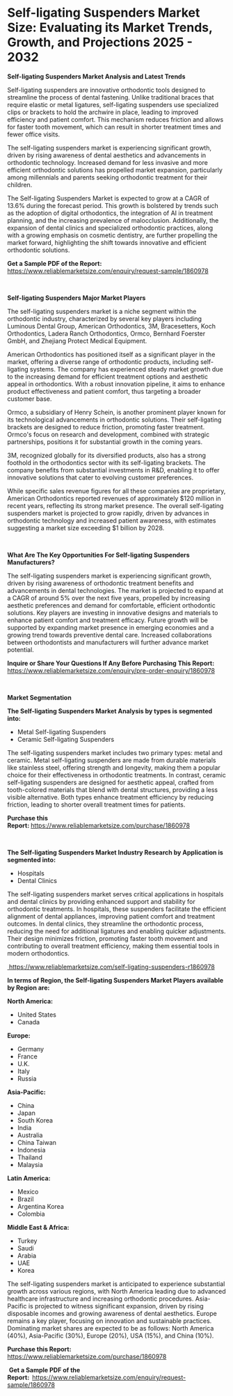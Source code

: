 <p><h1>Self-ligating Suspenders Market Size: Evaluating its Market Trends, Growth, and Projections 2025 - 2032</h1></p><p><strong>Self-ligating Suspenders Market Analysis and Latest Trends</strong></p>
<p><p>Self-ligating suspenders are innovative orthodontic tools designed to streamline the process of dental fastening. Unlike traditional braces that require elastic or metal ligatures, self-ligating suspenders use specialized clips or brackets to hold the archwire in place, leading to improved efficiency and patient comfort. This mechanism reduces friction and allows for faster tooth movement, which can result in shorter treatment times and fewer office visits.</p><p>The self-ligating suspenders market is experiencing significant growth, driven by rising awareness of dental aesthetics and advancements in orthodontic technology. Increased demand for less invasive and more efficient orthodontic solutions has propelled market expansion, particularly among millennials and parents seeking orthodontic treatment for their children.</p><p>The Self-ligating Suspenders Market is expected to grow at a CAGR of 13.6% during the forecast period. This growth is bolstered by trends such as the adoption of digital orthodontics, the integration of AI in treatment planning, and the increasing prevalence of malocclusion. Additionally, the expansion of dental clinics and specialized orthodontic practices, along with a growing emphasis on cosmetic dentistry, are further propelling the market forward, highlighting the shift towards innovative and efficient orthodontic solutions.</p></p>
<p><strong>Get a Sample PDF of the Report:&nbsp;</strong> <a href="https://www.reliablemarketsize.com/enquiry/request-sample/1860978?utm_campaign=3251&utm_medium=2&utm_source=Github&utm_content=ia&utm_term=14042025&utm_id=self-ligating-suspenders">https://www.reliablemarketsize.com/enquiry/request-sample/1860978</a></p>
<p>&nbsp;</p>
<p><strong>Self-ligating Suspenders Major Market Players</strong></p>
<p><p>The self-ligating suspenders market is a niche segment within the orthodontic industry, characterized by several key players including Luminous Dental Group, American Orthodontics, 3M, Bracesetters, Koch Orthodontics, Ladera Ranch Orthodontics, Ormco, Bernhard Foerster GmbH, and Zhejiang Protect Medical Equipment.</p><p>American Orthodontics has positioned itself as a significant player in the market, offering a diverse range of orthodontic products, including self-ligating systems. The company has experienced steady market growth due to the increasing demand for efficient treatment options and aesthetic appeal in orthodontics. With a robust innovation pipeline, it aims to enhance product effectiveness and patient comfort, thus targeting a broader customer base.</p><p>Ormco, a subsidiary of Henry Schein, is another prominent player known for its technological advancements in orthodontic solutions. Their self-ligating brackets are designed to reduce friction, promoting faster treatment. Ormco's focus on research and development, combined with strategic partnerships, positions it for substantial growth in the coming years.</p><p>3M, recognized globally for its diversified products, also has a strong foothold in the orthodontics sector with its self-ligating brackets. The company benefits from substantial investments in R&D, enabling it to offer innovative solutions that cater to evolving customer preferences. </p><p>While specific sales revenue figures for all these companies are proprietary, American Orthodontics reported revenues of approximately $120 million in recent years, reflecting its strong market presence. The overall self-ligating suspenders market is projected to grow rapidly, driven by advances in orthodontic technology and increased patient awareness, with estimates suggesting a market size exceeding $1 billion by 2028.</p></p>
<p>&nbsp;</p>
<p><strong>What Are The Key Opportunities For Self-ligating Suspenders Manufacturers?</strong></p>
<p><p>The self-ligating suspenders market is experiencing significant growth, driven by rising awareness of orthodontic treatment benefits and advancements in dental technologies. The market is projected to expand at a CAGR of around 5% over the next five years, propelled by increasing aesthetic preferences and demand for comfortable, efficient orthodontic solutions. Key players are investing in innovative designs and materials to enhance patient comfort and treatment efficacy. Future growth will be supported by expanding market presence in emerging economies and a growing trend towards preventive dental care. Increased collaborations between orthodontists and manufacturers will further advance market potential.</p></p>
<p><strong>Inquire or Share Your Questions If Any Before Purchasing This Report:</strong> <a href="https://www.reliablemarketsize.com/enquiry/pre-order-enquiry/1860978?utm_campaign=3251&utm_medium=2&utm_source=Github&utm_content=ia&utm_term=14042025&utm_id=self-ligating-suspenders">https://www.reliablemarketsize.com/enquiry/pre-order-enquiry/1860978</a></p>
<p>&nbsp;</p>
<p><strong>Market Segmentation</strong></p>
<p><strong>The Self-ligating Suspenders Market Analysis by types is segmented into:</strong></p>
<p><ul><li>Metal Self-ligating Suspenders</li><li>Ceramic Self-ligating Suspenders</li></ul></p>
<p><p>The self-ligating suspenders market includes two primary types: metal and ceramic. Metal self-ligating suspenders are made from durable materials like stainless steel, offering strength and longevity, making them a popular choice for their effectiveness in orthodontic treatments. In contrast, ceramic self-ligating suspenders are designed for aesthetic appeal, crafted from tooth-colored materials that blend with dental structures, providing a less visible alternative. Both types enhance treatment efficiency by reducing friction, leading to shorter overall treatment times for patients.</p></p>
<p><strong>Purchase this Report:&nbsp;</strong><a href="https://www.reliablemarketsize.com/purchase/1860978?utm_campaign=3251&utm_medium=2&utm_source=Github&utm_content=ia&utm_term=14042025&utm_id=self-ligating-suspenders">https://www.reliablemarketsize.com/purchase/1860978</a></p>
<p>&nbsp;</p>
<p><strong>The Self-ligating Suspenders Market Industry Research by Application is segmented into:</strong></p>
<p><ul><li>Hospitals</li><li>Dental Clinics</li></ul></p>
<p><p>The self-ligating suspenders market serves critical applications in hospitals and dental clinics by providing enhanced support and stability for orthodontic treatments. In hospitals, these suspenders facilitate the efficient alignment of dental appliances, improving patient comfort and treatment outcomes. In dental clinics, they streamline the orthodontic process, reducing the need for additional ligatures and enabling quicker adjustments. Their design minimizes friction, promoting faster tooth movement and contributing to overall treatment efficiency, making them essential tools in modern orthodontics.</p></p>
<p><a href="https://www.reliablemarketsize.com/self-ligating-suspenders-r1860978?utm_campaign=3251&utm_medium=2&utm_source=Github&utm_content=ia&utm_term=14042025&utm_id=self-ligating-suspenders">&nbsp;https://www.reliablemarketsize.com/self-ligating-suspenders-r1860978</a></p>
<p><strong>In terms of Region, the Self-ligating Suspenders Market Players available by Region are:</strong></p>
<p>
    <p> <strong> North America: </strong>
        <ul>
            <li>United States</li>
            <li>Canada</li>
        </ul>
        </p> 
    <p> <strong> Europe: </strong>
        <ul>
            <li>Germany</li>
            <li>France</li>
            <li>U.K.</li>
            <li>Italy</li>
            <li>Russia</li>
        </ul>
        </p> 
    <p> <strong> Asia-Pacific: </strong>
        <ul>
            <li>China</li>
            <li>Japan</li>
            <li>South Korea</li>
            <li>India</li>
            <li>Australia</li>
            <li>China Taiwan</li>
            <li>Indonesia</li>
            <li>Thailand</li>
            <li>Malaysia</li>
        </ul>
        </p> 
    <p> <strong> Latin America: </strong>
        <ul>
            <li>Mexico</li>
            <li>Brazil</li>
            <li>Argentina Korea</li>
            <li>Colombia</li>
        </ul>
        </p> 
    <p> <strong> Middle East & Africa: </strong>
        <ul>
            <li>Turkey</li>
            <li>Saudi</li>
            <li>Arabia</li>
            <li>UAE</li>
            <li>Korea</li>
        </ul>
    </p>
    </p>
<p><p>The self-ligating suspenders market is anticipated to experience substantial growth across various regions, with North America leading due to advanced healthcare infrastructure and increasing orthodontic procedures. Asia-Pacific is projected to witness significant expansion, driven by rising disposable incomes and growing awareness of dental aesthetics. Europe remains a key player, focusing on innovation and sustainable practices. Dominating market shares are expected to be as follows: North America (40%), Asia-Pacific (30%), Europe (20%), USA (15%), and China (10%).</p></p>
<p><strong>Purchase this Report: </strong><a href="https://www.reliablemarketsize.com/purchase/1860978?utm_campaign=3251&utm_medium=2&utm_source=Github&utm_content=ia&utm_term=14042025&utm_id=self-ligating-suspenders">https://www.reliablemarketsize.com/purchase/1860978</a></p>
<p>&nbsp;<strong>Get a Sample PDF of the Report:&nbsp;&nbsp;</strong><a href="https://www.reliablemarketsize.com/enquiry/request-sample/1860978?utm_campaign=3251&utm_medium=2&utm_source=Github&utm_content=ia&utm_term=14042025&utm_id=self-ligating-suspenders">https://www.reliablemarketsize.com/enquiry/request-sample/1860978</a></p>
<p><strong></strong></p>
<p><p></p><p></p><p></p></p>